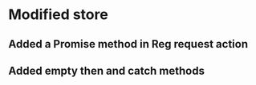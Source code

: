 # Modified store

## Added a Promise method in Reg request action

## Added empty then and catch methods

